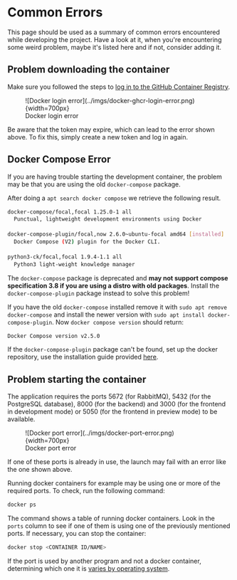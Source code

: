 # Common Errors

This page should be used as a summary of common errors encountered while
developing the project. Have a look at it, when you're encountering some weird
problem, maybe it's listed here and if not, consider adding it.

## Problem downloading the container

Make sure you followed the steps to [log in to the GitHub Container Registry](installation.md#github-container-registry).

<figure markdown>
  ![Docker login error](../imgs/docker-ghcr-login-error.png){width=700px}
  <figcaption> Docker login error </figcaption>
</figure>

Be aware that the token may expire, which can lead to the error shown above.
To fix this, simply create a new token and log in again.

## Docker Compose Error

If you are having trouble starting the development container, the problem may be
that you are using the old `docker-compose` package.

After doing a `apt search docker compose` we retrieve the following result.

```bash
docker-compose/focal,focal 1.25.0-1 all
  Punctual, lightweight development environments using Docker

docker-compose-plugin/focal,now 2.6.0~ubuntu-focal amd64 [installed]
  Docker Compose (V2) plugin for the Docker CLI.

python3-ck/focal,focal 1.9.4-1.1 all
  Python3 light-weight knowledge manager
```

The `docker-compose` package is deprecated and **may not support
compose specification 3.8 if you are using a distro with old packages**. Install the `docker-compose-plugin`
package instead to solve this problem!

If you have the old `docker-compose` installed remove it with
`sudo apt remove docker-compose` and install the newer version with
`sudo apt install docker-compose-plugin`.
Now `docker compose version` should return:

```bash
Docker Compose version v2.5.0
```

If the `docker-compose-plugin` package can't be found, set up the docker
repository, use the installation guide provided
[here](https://docs.docker.com/engine/install/ubuntu/).

## Problem starting the container

The application requires the ports 5672 (for RabbitMQ), 5432 (for the PostgreSQL database),
8000 (for the backend) and 3000 (for the frontend in development mode) or
5050 (for the frontend in preview mode) to be available.

<figure markdown>
  ![Docker port error](../imgs/docker-port-error.png){width=700px}
  <figcaption> Docker port error </figcaption>
</figure>

If one of these ports is already in use, the launch may fail with an error like the one shown above.

Running docker containers for example may be using one or more of the required ports.
To check, run the following command:

```sh
docker ps
```

The command shows a table of running docker containers.
Look in the `ports` column to see if one of them is using one of the previously mentioned ports.
If necessary, you can stop the container:

```sh
docker stop <CONTAINER ID/NAME>
```

If the port is used by another program and not a docker container,
determining which one it is [varies by operating system](https://www.startpage.com/sp/search?query=find+program+using+port).
